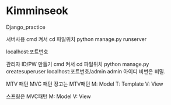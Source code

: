# Kimminseok
Django_practice

서버사용
cmd 켜서 cd 파일위치
python manage.py runserver

localhost:포트번호

관리자 ID/PW 만들기
cmd 켜서 cd 파일위치
python manage.py createsuperuser
localhost:포트번호/admin 
admin 아이디 비번은 비밀.

MTV 패턴 MVC 패턴 
장고는 MTV패턴
M: Model
T: Template
V: View


스프링은 MVC패턴
M: Model
V: View
